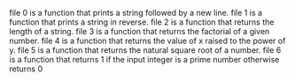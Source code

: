file 0 is a function that prints a string followed by a new line.
file 1 is a function that prints a string in reverse.
file 2 is a function that returns the length of a string.
file 3 is a function that returns the factorial of a given number.
file 4 is a function that returns the value of x raised to the power of y.
file 5 is a function that returns the natural square root of a number.
file 6 is a function that returns 1 if the input integer is a prime number otherwise returns 0